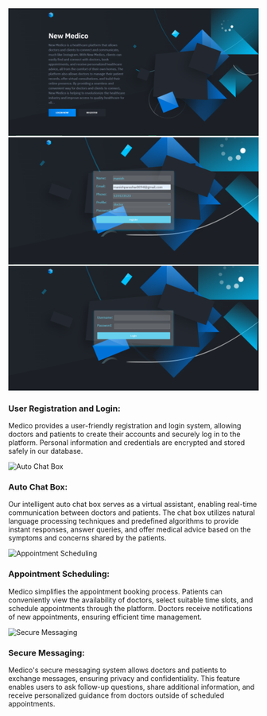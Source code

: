 
<!DOCTYPE html>
<html>
<head>
 
  <link rel="stylesheet" href="styles.css">
</head>
<body>
  <div class="logo-container">
    <img src="Welcomepage.png" alt="Medico Logo">
   
  </div>

  <div class="feature-container">
    <div class="image-container">
      <img src="Registerpage (1).PNG" alt="User Registration">
    </div>
    <div class="feature-container">
    <div class="image-container">
      <img src="Login.PNG" alt="Medico Logo">
    </div>
    <div class="summary">
      <h3>User Registration and Login:</h3>
      <p>Medico provides a user-friendly registration and login system, allowing doctors and patients to create their accounts and securely log in to the platform. Personal information and credentials are encrypted and stored safely in our database.</p>
    </div>
  </div>

  <div class="feature-container">
    <div class="image-container">
      <img src="images/auto-chat-box.png" alt="Auto Chat Box">
    </div>
    <div class="summary">
      <h3>Auto Chat Box:</h3>
      <p>Our intelligent auto chat box serves as a virtual assistant, enabling real-time communication between doctors and patients. The chat box utilizes natural language processing techniques and predefined algorithms to provide instant responses, answer queries, and offer medical advice based on the symptoms and concerns shared by the patients.</p>
    </div>
  </div>

  <div class="feature-container">
    <div class="image-container">
      <img src="images/appointment-scheduling.png" alt="Appointment Scheduling">
    </div>
    <div class="summary">
      <h3>Appointment Scheduling:</h3>
      <p>Medico simplifies the appointment booking process. Patients can conveniently view the availability of doctors, select suitable time slots, and schedule appointments through the platform. Doctors receive notifications of new appointments, ensuring efficient time management.</p>
    </div>
  </div>

  <div class="feature-container">
    <div class="image-container">
      <img src="images/secure-messaging.png" alt="Secure Messaging">
    </div>
    <div class="summary">
      <h3>Secure Messaging:</h3>
      <p>Medico's secure messaging system allows doctors and patients to exchange messages, ensuring privacy and confidentiality. This feature enables users to ask follow-up questions, share additional information, and receive personalized guidance from doctors outside of scheduled appointments.</p>
    </div>
  </div>

  <!-- Add other features and summaries as needed -->

</body>
</html>
